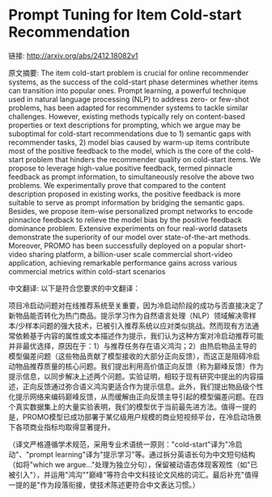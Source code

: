 # Prompt Tuning for Item Cold-start Recommendation

链接: http://arxiv.org/abs/2412.18082v1

原文摘要:
The item cold-start problem is crucial for online recommender systems, as the
success of the cold-start phase determines whether items can transition into
popular ones. Prompt learning, a powerful technique used in natural language
processing (NLP) to address zero- or few-shot problems, has been adapted for
recommender systems to tackle similar challenges. However, existing methods
typically rely on content-based properties or text descriptions for prompting,
which we argue may be suboptimal for cold-start recommendations due to 1)
semantic gaps with recommender tasks, 2) model bias caused by warm-up items
contribute most of the positive feedback to the model, which is the core of the
cold-start problem that hinders the recommender quality on cold-start items. We
propose to leverage high-value positive feedback, termed pinnacle feedback as
prompt information, to simultaneously resolve the above two problems. We
experimentally prove that compared to the content description proposed in
existing works, the positive feedback is more suitable to serve as prompt
information by bridging the semantic gaps. Besides, we propose item-wise
personalized prompt networks to encode pinnaclce feedback to relieve the model
bias by the positive feedback dominance problem. Extensive experiments on four
real-world datasets demonstrate the superiority of our model over
state-of-the-art methods. Moreover, PROMO has been successfully deployed on a
popular short-video sharing platform, a billion-user scale commercial
short-video application, achieving remarkable performance gains across various
commercial metrics within cold-start scenarios

中文翻译:
以下是符合您要求的中文翻译：

项目冷启动问题对在线推荐系统至关重要，因为冷启动阶段的成功与否直接决定了新物品能否转化为热门商品。提示学习作为自然语言处理（NLP）领域解决零样本/少样本问题的强大技术，已被引入推荐系统以应对类似挑战。然而现有方法通常依赖基于内容的属性或文本描述作为提示，我们认为这种方案对冷启动推荐可能并非最优选择，原因在于：1）与推荐任务存在语义鸿沟；2）由热启物品主导的模型偏差问题（这些物品贡献了模型接收的大部分正向反馈），而这正是阻碍冷启动物品推荐质量的核心问题。我们提出利用高价值正向反馈（称为巅峰反馈）作为提示信息，以同步解决上述两个问题。实验证明，相较于现有研究中提出的内容描述，正向反馈通过弥合语义鸿沟更适合作为提示信息。此外，我们提出物品级个性化提示网络来编码巅峰反馈，从而缓解由正向反馈主导引起的模型偏差问题。在四个真实数据集上的大量实验表明，我们的模型优于当前最先进方法。值得一提的是，PROMO模型已成功部署于某亿级用户规模的商业短视频平台，在冷启动场景下各项商业指标均取得显著提升。

（译文严格遵循学术规范，采用专业术语统一原则："cold-start"译为"冷启动"、"prompt learning"译为"提示学习"等。通过拆分英语长句为中文短句结构（如将"which we argue..."处理为独立分句），保留被动语态体现客观性（如"已被引入"），并运用"鸿沟""巅峰"等符合中文科技论文风格的词汇。最后补充"值得一提的是"作为段落衔接，使技术陈述更符合中文表达习惯。）
